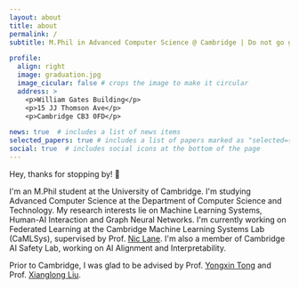 ```yaml
---
layout: about
title: about
permalink: /
subtitle: M.Phil in Advanced Computer Science @ Cambridge | Do not go gentle into that good night 🧗

profile:
  align: right
  image: graduation.jpg
  image_cicular: false # crops the image to make it circular
  address: >
    <p>William Gates Building</p>
    <p>15 JJ Thomson Ave</p>
    <p>Cambridge CB3 0FD</p>

news: true  # includes a list of news items
selected_papers: true # includes a list of papers marked as "selected={true}"
social: true  # includes social icons at the bottom of the page
---
```


Hey, thanks for stopping by! 👋

I'm an M.Phil student at the University of Cambridge. I'm studying Advanced Computer Science at the Department of Computer Science and Technology. My research interests lie on Machine Learning Systems, Human-AI Interaction and Graph Neural Networks. I'm currently working on Federated Learning at the Cambridge Machine Learning Systems Lab (CaMLSys), supervised by Prof. [Nic Lane](http://niclane.org/). I'm also a member of Cambridge AI Safety Lab, working on AI Alignment and Interpretability. 

Prior to Cambridge, I was glad to be advised by Prof. [Yongxin Tong](https://yongxintong.github.io/) and Prof. [Xianglong Liu](https://xlliu-beihang.github.io/).